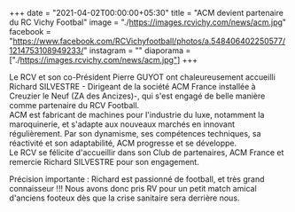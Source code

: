 +++
date = "2021-04-02T00:00:00+05:30"
title = "ACM devient partenaire du RC Vichy Footbal"
image = "./https://images.rcvichy.com/news/acm.jpg"
facebook = "https://www.facebook.com/RCVichyfootball/photos/a.548406402250577/1214753108949233/"
instagram = ""
diaporama = ["./https://images.rcvichy.com/news/acm.jpg"]
+++

Le RCV et son co-Président Pierre GUYOT ont chaleureusement accueilli Richard SILVESTRE - Dirigeant de la société ACM France installée à Creuzier le Neuf (ZA des Ancizes)-, qui s'est engagé de belle manière comme partenaire du RCV Football.  
ACM est fabricant de machines pour l'industrie du luxe, notamment la maroquinerie, et s'adapte aux nouveaux marchés en innovant régulièrement. Par son dynamisme, ses compétences techniques, sa réactivité et son adaptabilité, ACM progresse et se développe.  
Le RCV se félicite d'accueillir dans son Club de partenaires, ACM France et remercie Richard SILVESTRE pour son engagement.  

Précision importante : Richard est passionné de football, et très grand connaisseur !!! Nous avons donc pris RV pour un petit match amical d'anciens footeux dès que la crise sanitaire sera derrière nous.
